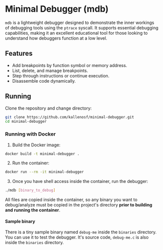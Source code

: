 # Minimal Debugger (mdb)
`mdb` is a lightweight debugger designed to demonstrate the inner workings of debugging tools using the `ptrace` syscall. It supports essential debugging capabilities, making it an excellent educational tool for those looking to understand how debuggers function at a low level.

## Features
- Add breakpoints by function symbol or memory address.
- List, delete, and manage breakpoints.
- Step through instructions or continue execution.
- Disassemble code dynamically.

## Running
Clone the repository and change directory:
```sh
git clone https://github.com/kallenosf/minimal-debugger.git
cd minimal-debugger
```
### Running with Docker
1. Build the Docker image:
```sh
docker build -t minimal-debugger .
```
2. Run the container:
```sh
docker run --rm -it minimal-debugger
```
3. Once you have shell access inside the container, run the debugger:
```sh
./mdb [binary_to_debug]
```
All files are copied inside the container, so any binary you want to debug/analyze must be copied in the project's directory **prior to building and running the container**.
#### Sample binary
There is a tiny sample binary named `debug-me` inside the `binaries` directory. You can use it to test the debugger. It's source code, `debug-me.c` is also inside the `binaries` directory.
